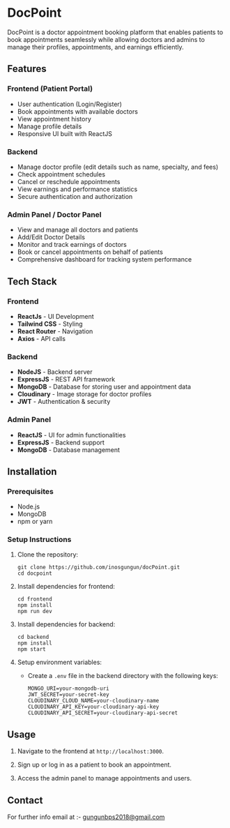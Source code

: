 # DocPoint
DocPoint is a doctor appointment booking platform that enables patients to book appointments seamlessly while allowing doctors and admins to manage their profiles, appointments, and earnings efficiently.

## Features

### Frontend (Patient Portal)

-   User authentication (Login/Register)
-   Book appointments with available doctors
-   View appointment history
-   Manage profile details
-   Responsive UI built with ReactJS

### Backend

-   Manage doctor profile (edit details such as name, specialty, and fees)
-   Check appointment schedules
-   Cancel or reschedule appointments
-   View earnings and performance statistics
-   Secure authentication and authorization

### Admin Panel / Doctor Panel

-   View and manage all doctors and patients
-   Add/Edit Doctor Details
-   Monitor and track earnings of doctors
-   Book or cancel appointments on behalf of patients
-   Comprehensive dashboard for tracking system performance

## Tech Stack

### Frontend

-   **ReactJs** - UI Development
-   **Tailwind CSS** - Styling
-   **React Router** - Navigation
-   **Axios** - API calls

### Backend

-   **NodeJS** - Backend server
-   **ExpressJS** - REST API framework
-   **MongoDB** - Database for storing user and appointment data
-   **Cloudinary** - Image storage for doctor profiles
-   **JWT** - Authentication & security

### Admin Panel

-   **ReactJS** - UI for admin functionalities
-   **ExpressJS** - Backend support
-   **MongoDB** - Database management

## Installation

### Prerequisites

- Node.js
- MongoDB
- npm or yarn

### Setup Instructions

1.  Clone the repository:
    
    ```
    git clone https://github.com/inosgungun/docPoint.git
    cd docpoint
    ```
    
2.  Install dependencies for frontend:
    
    ```
    cd frontend
    npm install
    npm run dev
    ```
    
3.  Install dependencies for backend:
    
    ```
    cd backend
    npm install
    npm start
    ```
    
4.  Setup environment variables:
    
    -   Create a `.env` file in the backend directory with the following keys:
        
        ```
        MONGO_URI=your-mongodb-uri
        JWT_SECRET=your-secret-key
        CLOUDINARY_CLOUD_NAME=your-cloudinary-name
        CLOUDINARY_API_KEY=your-cloudinary-api-key
        CLOUDINARY_API_SECRET=your-cloudinary-api-secret
        ```


## Usage

1.  Navigate to the frontend at `http://localhost:3000`.
    
2.  Sign up or log in as a patient to book an appointment.
    
3.  Access the admin panel to manage appointments and users.

## Contact

For further info email at :- gungunbps2018@gmail.com



```
